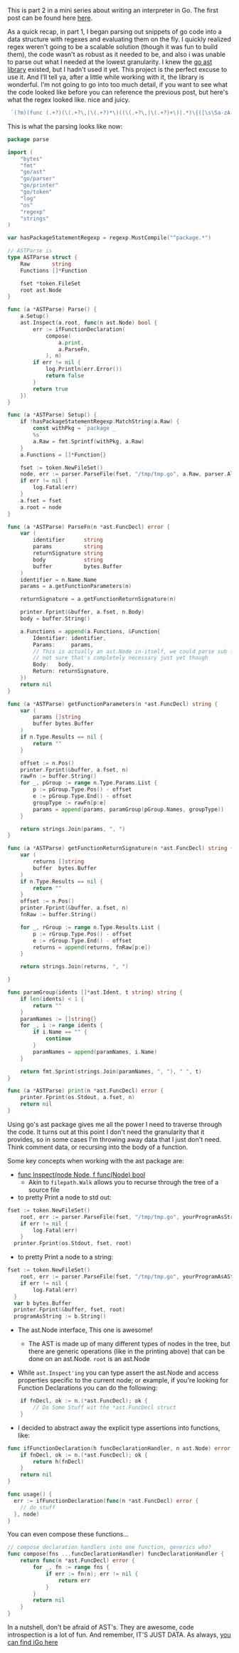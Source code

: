 <!--id: 7-->
<!--title: Writing a Go Interpreter in Go, pt2 -->
<!--author: Brian Jones-->
<!--postedAt: December 7th, 2018-->
<!--updatedAt: December 7th, 2018-->
<!--visible: true-->

This is part 2 in a mini series about writing an interpreter in Go. The first post can be found here [here](https://blog.beeceej.com/blog/4).

As a quick recap, in part 1, I began parsing out snippets of go code into a data structure with regexes and evaluating them on the fly. I quickly realized regex weren't going to be a scalable solution (though it was fun to build them), the code wasn't as robust as it needed to be, and also i was unable to parse out what I needed at the lowest granularity. I knew the [go ast library](https://godoc.org/go/ast) existed, but I hadn't used it yet. This project is the perfect excuse to use it. And I'll tell ya, after a little while working with it, the library is wonderful. I'm not going to go into too much detail, if you want to see what the code looked like before you can reference the previous post, but here's what the regex looked like. nice and juicy.

```go
 `(?m)(func (.+?)(\(.+?\,|\(.+?)*\)((\(.+?\,|\(.+?)+\)|.*)\{([\s\Sa-zA-Z1-9]*?(^}|(\}$\}\s\S))))`
```


This is what the parsing looks like now:

```go
package parse

import (
	"bytes"
	"fmt"
	"go/ast"
	"go/parser"
	"go/printer"
	"go/token"
	"log"
	"os"
	"regexp"
	"strings"
)

var hasPackageStatementRegexp = regexp.MustCompile("^package.*")

// ASTParse is
type ASTParse struct {
	Raw       string
	Functions []*Function

	fset *token.FileSet
	root ast.Node
}

func (a *ASTParse) Parse() {
	a.Setup()
	ast.Inspect(a.root, func(n ast.Node) bool {
		err := ifFunctionDeclaration(
			compose(
				a.print,
				a.ParseFn,
			), n)
		if err != nil {
			log.Println(err.Error())
			return false
		}
		return true
	})
}

func (a *ASTParse) Setup() {
	if !hasPackageStatementRegexp.MatchString(a.Raw) {
		const withPkg = `package _
		%s`
		a.Raw = fmt.Sprintf(withPkg, a.Raw)
	}
	a.Functions = []*Function{}

	fset := token.NewFileSet()
	node, err := parser.ParseFile(fset, "/tmp/tmp.go", a.Raw, parser.AllErrors)
	if err != nil {
		log.Fatal(err)
	}
	a.fset = fset
	a.root = node
}

func (a *ASTParse) ParseFn(n *ast.FuncDecl) error {
	var (
		identifier      string
		params          string
		returnSignature string
		body            string
		buffer          bytes.Buffer
	)
	identifier = n.Name.Name
	params = a.getFunctionParameters(n)

	returnSignature = a.getFunctionReturnSignature(n)

	printer.Fprint(&buffer, a.fset, n.Body)
	body = buffer.String()

	a.Functions = append(a.Functions, &Function{
		Identifier: identifier,
		Params:     params,
		// This is actually an ast.Node in-itself, we could parse sub functions recursively,
		// not sure that's completely necessary just yet though
		Body:   body,
		Return: returnSignature,
	})
	return nil
}

func (a *ASTParse) getFunctionParameters(n *ast.FuncDecl) string {
	var (
		params []string
		buffer bytes.Buffer
	)
	if n.Type.Results == nil {
		return ""
	}

	offset := n.Pos()
	printer.Fprint(&buffer, a.fset, n)
	rawFn := buffer.String()
	for _, pGroup := range n.Type.Params.List {
		p := pGroup.Type.Pos() - offset
		e := pGroup.Type.End() - offset
		groupType := rawFn[p:e]
		params = append(params, paramGroup(pGroup.Names, groupType))
	}

	return strings.Join(params, ", ")
}

func (a *ASTParse) getFunctionReturnSignature(n *ast.FuncDecl) string {
	var (
		returns []string
		buffer  bytes.Buffer
	)
	if n.Type.Results == nil {
		return ""
	}
	offset := n.Pos()
	printer.Fprint(&buffer, a.fset, n)
	fnRaw := buffer.String()

	for _, rGroup := range n.Type.Results.List {
		p := rGroup.Type.Pos() - offset
		e := rGroup.Type.End() - offset
		returns = append(returns, fnRaw[p:e])
	}

	return strings.Join(returns, ", ")

}

func paramGroup(idents []*ast.Ident, t string) string {
	if len(idents) < 1 {
		return ""
	}
	paramNames := []string{}
	for _, i := range idents {
		if i.Name == "" {
			continue
		}
		paramNames = append(paramNames, i.Name)
	}

	return fmt.Sprint(strings.Join(paramNames, ", "), " ", t)
}

func (a *ASTParse) print(n *ast.FuncDecl) error {
	printer.Fprint(os.Stdout, a.fset, n)
	return nil
}

```

Using go's ast package gives me all the power I need to traverse through the code. It turns out at this point I don't need the granularity that it provides, so in some cases I'm throwing away data that I just don't need. Think comment data, or recursing into the body of a function.

Some key concepts when working with the ast package are:

* [func Inspect(node Node, f func(Node) bool](https://godoc.org/go/ast#Inspect)
  * Akin to `filepath.Walk` allows you to recurse through the tree of a source file
* to pretty Print a node to std out:
```go
fset := token.NewFileSet()
	root, err := parser.ParseFile(fset, "/tmp/tmp.go", yourProgramAsString, parser.AllErrors)
	if err != nil {
		log.Fatal(err)
	}
  printer.Fprint(os.Stdout, fset, root)
```

* to pretty Print a node to a string:
```go
fset := token.NewFileSet()
	root, err := parser.ParseFile(fset, "/tmp/tmp.go", yourProgramAsAString, parser.AllErrors)
	if err != nil {
		log.Fatal(err)
  }
  var b bytes.Buffer
  printer.Fprint(&buffer, fset, root)
  programAsString := b.String()
```

* The ast.Node interface, This one is awesome!
  * The AST is made up of many different types of nodes in the tree, but there are generic operations (like in the printing above) that can be done on an ast.Node. `root` is an ast.Node

* While `ast.Inspect'ing` you can type assert the ast.Node and access properties specific to the current node; or example, if you're looking for Function Declarations you can do the following:
```go
	if fnDecl, ok := n.(*ast.FuncDecl); ok {
		// Do Some Stuff wit the *ast.FuncDecl struct
	}
```

* I decided to abstract away the explicit type assertions into functions, like:
```go 
func ifFunctionDeclaration(h funcDeclarationHandler, n ast.Node) error {
	if fnDecl, ok := n.(*ast.FuncDecl); ok {
		return h(fnDecl)
	}
	return nil
}

func usage() {
  err := ifFunctionDeclaration(func(n *ast.FuncDecl) error {
    // do stuff
  }, node)
}
```

You can even compose these functions...

```go
// compose declaration handlers into one function, generics who?
func compose(fns ...funcDeclarationHandler) funcDeclarationHandler {
	return func(n *ast.FuncDecl) error {
		for _, fn := range fns {
			if err := fn(n); err != nil {
				return err
			}
		}
		return nil
	}
}

```

In a nutshell, don't be afraid of AST's. They are awesome, code introspection is a lot of fun. And remember, IT'S JUST DATA.
As always, [you can find iGo here](https://github.com/beeceej/iGo)